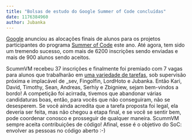 ```yaml
---
title: "Bolsas de estudo do Google Summer of Code concluídas"
date: 1176384960
author: Jubanka
---
```


[Google](http://www.google.com) anunciou as alocações finais de alunos para os projetos participantes do programa [Summer of Code](http://code.google.com/soc) este ano. Até agora, tem sido um tremendo sucesso, com mais de 6200 inscrições sendo enviadas e mais de 900 alunos sendo aceitos.

ScummVM recebeu 37 inscrições e finalmente foi premiado com 7 vagas para alunos que trabalharão em [uma variedade de tarefas](http://code.google.com/soc/scummvm/about.html), sob supervisão próxima e implacável de \_sev, Fingolfin, LordHoto e Jubanka. Então Kari, David, Timothy, Sean, Andreas, Serhiy e Zbigniew, sejam bem-vindos a bordo! A competição foi acirrada, tivemos que abandonar várias candidaturas boas, então, para vocês que não conseguiram, não se desesperem. Se você ainda acredita que a tarefa proposta foi legal, ela deveria ser feita, mas não chegou a etapa final, e se você se sentir bem, pode coordenar conosco e prosseguir de qualquer maneira. ScummVM sempre aceita contribuições de código! Afinal, esse é o objetivo do SoC: envolver as pessoas no código aberto :-)
